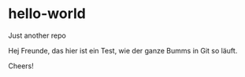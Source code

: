# hello-world
Just another repo

Hej Freunde, 
das hier ist ein Test, wie der ganze Bumms in Git so läuft. 

Cheers!
